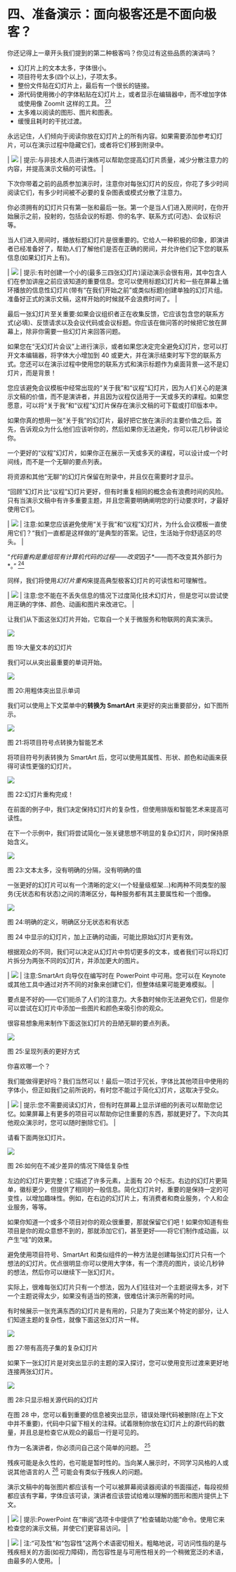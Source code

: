 # 四、准备演示：面向极客还是不面向极客？

你还记得上一章开头我们提到的第二种极客吗？你见过有这些品质的演讲吗？

*   幻灯片上的文本太多，字体很小。
*   项目符号太多(四个以上)，子项太多。
*   整份文件贴在幻灯片上，最后有一个很长的链接。
*   源代码使用微小的字体粘贴在幻灯片上，或者显示在编辑器中，而不增加字体或使用像 ZoomIt 这样的工具。 [<sup>23</sup>](Public_Speaking_for_Geeks_0012.htm#_ftn23)
*   太多难以阅读的图形、图片和图表。
*   缓慢且耗时的干扰过渡。

永远记住，人们倾向于阅读你放在幻灯片上的所有内容。如果需要添加参考幻灯片，可以在演示过程中隐藏它们，或者将它们移到附录中。

| ![](img/tip.png) | 提示:与非技术人员进行演练可以帮助您提高幻灯片质量，减少分散注意力的内容，并提高演示文稿的可读性。 |

下次你带着之前的品质参加演示时，注意你对每张幻灯片的反应，你花了多少时间阅读它们，有多少时间被不必要的复杂图表或模式分散了注意力。

你必须拥有的幻灯片只有第一张和最后一张。第一个是当人们进入房间时，在你开始展示之前，投射的，包括会议的标题、你的名字、联系方式(可选)、会议标识等。

当人们进入房间时，播放标题幻灯片是很重要的。它给人一种积极的印象，即演讲者已经准备好了，帮助人们了解他们是否在正确的房间，并允许他们记下您的联系信息(如果幻灯片上有)。

| ![](img/tip.png) | 提示:有时创建一个小的(最多三四张幻灯片)滚动演示会很有用，其中包含人们在参加讲座之前应该知道的重要信息。您可以使用标题幻灯片和一些在屏幕上循环播放的信息性幻灯片(带有“在我们开始之前”或类似标题)创建单独的幻灯片组。准备好正式的演示文稿，这样开始的时候就不会浪费时间了。 |

最后一张幻灯片至关重要:如果会议组织者正在收集反馈，它应该包含您的联系方式(必填)、反馈请求以及会议代码或会议标题。你应该在做问答的时候把它放在屏幕上，除非你需要一些幻灯片来回答问题。

如果您在“无幻灯片会议”上进行演示，或者如果您决定完全避免幻灯片，您可以打开文本编辑器，将字体大小增加到 40 或更大，并在演示结束时写下您的联系方式。您还可以在演示过程中使用您的联系方式和演示标题作为桌面背景—这不是幻灯片，而是背景！

您应该避免会议模板中经常出现的“关于我”和“议程”幻灯片，因为人们关心的是演示文稿的价值，而不是演讲者，并且因为议程仅适用于一天或多天的课程。如果您愿意，可以将“关于我”和“议程”幻灯片保存在演示文稿的可下载或打印版本中。

如果你真的想用一张“关于我”的幻灯片，最好把它放在演示的主要价值之后。首先，告诉观众为什么他们应该听你的，然后如果你无法避免，你可以花几秒钟谈论你。

一个更好的“议程”幻灯片，如果你正在展示一天或多天的课程，可以设计成一个时间线，而不是一个无聊的要点列表。

将资源和其他“无聊”的幻灯片保留在附录中，并且仅在需要时才显示。

“回顾”幻灯片比“议程”幻灯片更好，但有时重复相同的概念会有浪费时间的风险。只有当演示文稿中有许多重要主题，并且您需要明确阐明您的行动要求时，才最好使用它们。

| ![](img/note.png) | 注意:如果您应该避免使用“关于我”和“议程”幻灯片，为什么会议模板一直使用它们？“我们一直都是这样做的”是典型的答案。记住，生活始于你舒适区的尽头。 |

“*代码重构是重组现有计算机代码的过程——改变*因子*——而不改变其外部行为*。” [<sup>24</sup>](Public_Speaking_for_Geeks_0012.htm#_ftn24)

同样，我们将使用*幻灯片重构*来提高典型极客幻灯片的可读性和可理解性。

| ![](img/note.png) | 注意:您不能在不丢失信息的情况下过度简化技术幻灯片，但是您可以尝试使用正确的字体、颜色、动画和图片来改进它。 |

让我们从下面这张幻灯片开始，它取自一个关于微服务和物联网的真实演示。

![](img/image029.jpg)

图 19:大量文本的幻灯片

我们可以从突出最重要的单词开始。

![](img/image030.jpg)

图 20:用粗体突出显示单词

我们可以使用上下文菜单中的**转换为 SmartArt** 来更好的突出重要部分，如下图所示。

![](img/image031.jpg)

图 21:将项目符号点转换为智能艺术

将项目符号列表转换为 SmartArt 后，您可以使用其属性、形状、颜色和动画来获得可读性更强的幻灯片。

![](img/image032.jpg)

图 22:幻灯片重构完成！

在前面的例子中，我们决定保持幻灯片的复杂性，但使用排版和智能艺术来提高可读性。

在下一个示例中，我们将尝试简化一张关键思想不明显的复杂幻灯片，同时保持原始含义。

![](img/image033.jpg)

图 23:文本太多，没有明确的分隔，没有明确的值

一张更好的幻灯片可以有一个清晰的定义(一个轻量级框架…)和两种不同类型的服务(无状态和有状态)之间的清晰区分，每种服务都有其主要属性和一个图像。

![](img/image034.jpg)

图 24:明确的定义，明确区分无状态和有状态

图 24 中显示的幻灯片，加上正确的动画，可能比原始幻灯片更有效。

根据观众的不同，我们可以决定从幻灯片中剪切更多的文本，或者我们可以将幻灯片拆分为两张不同的幻灯片，并添加更大的图片。

| ![](img/note.png) | 注意:SmartArt 向导仅在编写时在 PowerPoint 中可用。您可以在 Keynote 或其他工具中通过对齐不同的对象来创建它们，但整体结果可能更难模拟。 |

要点是不好的——它们扼杀了人们的注意力。大多数时候你无法避免它们，但是你可以尝试在幻灯片中添加一些图片和颜色来吸引你的观众。

很容易想象用来制作下面这张幻灯片的丑陋无聊的要点列表。

![](img/image036.jpg)

图 25:呈现列表的更好方式

你喜欢哪一个？

我们能做得更好吗？我们当然可以！最后一项过于冗长，字体比其他项目中使用的字体小，但正如我们之前所说的，有时您不能过于简化幻灯片，这取决于受众。

| ![](img/tip.png) | 提示:您不需要阅读幻灯片，但有时在屏幕上显示详细的列表可以帮助您记忆。如果屏幕上有更多的项目可以帮助你记住重要的东西，那就更好了。下次向其他观众演示时，您可以随时删除它们。 |

请看下面两张幻灯片。

![](img/image037.png)

图 26:如何在不减少差异的情况下降低复杂性

左边的幻灯片更完整；它描述了许多元素，上面有 20 个标志。右边的幻灯片更简单，徽标更少，但提供了相同的一般信息。简化幻灯片时，重要的是保持一定的可变性，以增加趣味性。例如，在右边的幻灯片上，有消费者和商业服务，个人和企业服务，等等。

如果你知道一个或多个项目对你的观众很重要，那就保留它们吧！如果你知道有些项目是你的观众意想不到的，那就添加它们，甚至更好——将它们制作成动画，以产生“哇”的效果。

避免使用项目符号、SmartArt 和类似组件的一种方法是创建每张幻灯片只有一个想法的幻灯片。优点很明显:你可以使用大字体，有一个漂亮的图片，谈论几秒钟的想法，然后你可以继续下一张幻灯片。

实际上，很难每张幻灯片只有一个想法，因为人们往往对一个主题说得太多，对下一个主题说得太少，如果没有适当的预演，很难估计演示所需的时间。

有时候展示一张充满东西的幻灯片是有用的，只是为了突出某个特定的部分，让人们知道主题的复杂性，就像下面这张幻灯片一样。

![](img/image038.jpg)

图 27:带有高亮子集的复杂幻灯片

如果下一张幻灯片是对突出显示的主题的深入探讨，您可以使用变形过渡来更好地连接两张幻灯片。

![](img/image039.jpg)

图 28:只显示相关源代码的幻灯片

在图 28 中，您可以看到重要的信息被突出显示，错误处理代码被删除(在上下文中并不重要)，代码中只留下相关的注释。试着限制你放在幻灯片上的源代码的数量，并且总是检查它从观众的最后一行是可见的。

作为一名演讲者，你必须问自己这个简单的问题。 [<sup>25</sup>](Public_Speaking_for_Geeks_0012.htm#_ftn25)

残疾可能是永久性的，也可能是暂时性的。当向某人展示时，不同学习风格的人或说其他语言的人 [<sup>26</sup>](Public_Speaking_for_Geeks_0012.htm#_ftn26) 可能会有类似于残疾人的问题。

演示文稿中的每张图片都应该有一个可以被屏幕阅读器阅读的书面描述，每段视频都应该有字幕，字体应该可读，演讲者应该尝试给难以理解的图形和图片提供上下文。

| ![](img/tip.png) | 提示:PowerPoint 在“审阅”选项卡中提供了“检查辅助功能”命令。使用它来检查您的演示文稿，并使它们更容易访问。 |

| ![](img/note.png) | 注:“可及性”和“包容性”这两个术语密切相关。粗略地说，可访问性指的是与残疾相关的方面(如视力障碍)，而包容性是与可用性相关的一个稍微宽泛的术语，由最多的人使用。 |